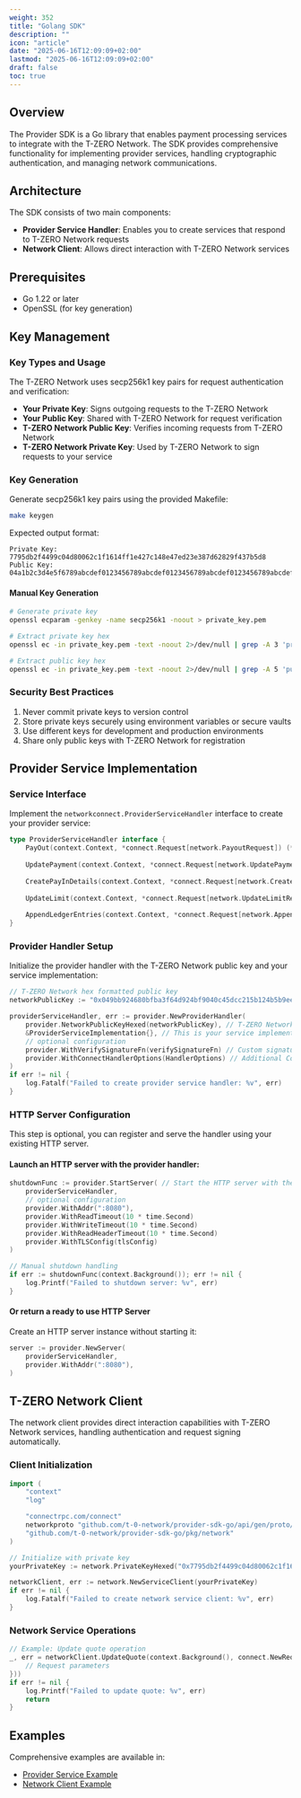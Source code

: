 ```yaml
---
weight: 352
title: "Golang SDK"
description: ""
icon: "article"
date: "2025-06-16T12:09:09+02:00"
lastmod: "2025-06-16T12:09:09+02:00"
draft: false
toc: true
---
```


## Overview

The Provider SDK is a Go library that enables payment processing services to integrate with the T-ZERO Network. The SDK provides comprehensive functionality for implementing provider services, handling cryptographic authentication, and managing network communications.

## Architecture

The SDK consists of two main components:

- **Provider Service Handler**: Enables you to create services that respond to T-ZERO Network requests
- **Network Client**: Allows direct interaction with T-ZERO Network services

## Prerequisites

- Go 1.22 or later
- OpenSSL (for key generation)

## Key Management

### Key Types and Usage

The T-ZERO Network uses secp256k1 key pairs for request authentication and verification:

- **Your Private Key**: Signs outgoing requests to the T-ZERO Network
- **Your Public Key**: Shared with T-ZERO Network for request verification
- **T-ZERO Network Public Key**: Verifies incoming requests from T-ZERO Network
- **T-ZERO Network Private Key**: Used by T-ZERO Network to sign requests to your service

### Key Generation

Generate secp256k1 key pairs using the provided Makefile:

```bash
make keygen
```

Expected output format:
```
Private Key: 7795db2f4499c04d80062c1f1614ff1e427c148e47ed23e387d62829f437b5d8
Public Key: 04a1b2c3d4e5f6789abcdef0123456789abcdef0123456789abcdef0123456789abcdef0123456789abcdef0123456789abcdef0123456789abcdef0123456789abcdef
```

#### Manual Key Generation

```bash
# Generate private key
openssl ecparam -genkey -name secp256k1 -noout > private_key.pem

# Extract private key hex
openssl ec -in private_key.pem -text -noout 2>/dev/null | grep -A 3 'priv:' | tail -n +2 | tr -d '\n: ' | sed 's/[^0-9a-f]//g'

# Extract public key hex
openssl ec -in private_key.pem -text -noout 2>/dev/null | grep -A 5 'pub:' | tail -n +2 | tr -d '\n: ' | sed 's/[^0-9a-f]//g'
```

### Security Best Practices

1. Never commit private keys to version control
2. Store private keys securely using environment variables or secure vaults
3. Use different keys for development and production environments
4. Share only public keys with T-ZERO Network for registration

## Provider Service Implementation

### Service Interface

Implement the `networkconnect.ProviderServiceHandler` interface to create your provider service:

```go
type ProviderServiceHandler interface {
    PayOut(context.Context, *connect.Request[network.PayoutRequest]) (*connect.Response[network.PayoutResponse], error)
	
    UpdatePayment(context.Context, *connect.Request[network.UpdatePaymentRequest]) (*connect.Response[network.UpdatePaymentResponse], error)
	
    CreatePayInDetails(context.Context, *connect.Request[network.CreatePayInDetailsRequest]) (*connect.Response[network.CreatePayInDetailsResponse], error)
	
    UpdateLimit(context.Context, *connect.Request[network.UpdateLimitRequest]) (*connect.Response[network.UpdateLimitResponse], error)
	
    AppendLedgerEntries(context.Context, *connect.Request[network.AppendLedgerEntriesRequest]) (*connect.Response[network.AppendLedgerEntriesResponse], error)
}
```

### Provider Handler Setup

Initialize the provider handler with the T-ZERO Network public key and your service implementation:

```go
// T-ZERO Network hex formatted public key
networkPublicKey := "0x049bb924680bfba3f64d924bf9040c45dcc215b124b5b9ee73ca8e32c050d042c0bbd8dbb98e3929ed5bc2967f28c3a3b72dd5e24312404598bbf6c6cc47708dc7"

providerServiceHandler, err := provider.NewProviderHandler(
    provider.NetworkPublicKeyHexed(networkPublicKey), // T-ZERO Network public key
    &ProviderServiceImplementation{}, // This is your service implementation - replace with your actual implementation
    // optional configuration
    provider.WithVerifySignatureFn(verifySignatureFn) // Custom signature verification function
    provider.WithConnectHandlerOptions(HandlerOptions) // Additional Connect handler options
)
if err != nil {
    log.Fatalf("Failed to create provider service handler: %v", err)
}
```

### HTTP Server Configuration
This step is optional, you can register and serve the handler using your existing HTTP server.

#### Launch an HTTP server with the provider handler:

```go
shutdownFunc := provider.StartServer( // Start the HTTP server with the provider service handler, one-liner, you can also use your own HTTP server implementation 
    providerServiceHandler,
    // optional configuration
    provider.WithAddr(":8080"),
    provider.WithReadTimeout(10 * time.Second)
    provider.WithWriteTimeout(10 * time.Second)
    provider.WithReadHeaderTimeout(10 * time.Second)
    provider.WithTLSConfig(tlsConfig)
)

// Manual shutdown handling
if err := shutdownFunc(context.Background()); err != nil {
    log.Printf("Failed to shutdown server: %v", err)
}
```

#### Or return a ready to use HTTP Server

Create an HTTP server instance without starting it:

```go
server := provider.NewServer(
    providerServiceHandler,
    provider.WithAddr(":8080"),
)
```

## T-ZERO Network Client

The network client provides direct interaction capabilities with T-ZERO Network services, handling authentication and request signing automatically.

### Client Initialization

```go
import (
    "context"
    "log"

    "connectrpc.com/connect"
    networkproto "github.com/t-0-network/provider-sdk-go/api/gen/proto/network"
    "github.com/t-0-network/provider-sdk-go/pkg/network"
)

// Initialize with private key
yourPrivateKey := network.PrivateKeyHexed("0x7795db2f4499c04d80062c1f1614ff1e427c148e47ed23e387d62829f437b5d8")

networkClient, err := network.NewServiceClient(yourPrivateKey)
if err != nil {
    log.Fatalf("Failed to create network service client: %v", err)
}
```

### Network Service Operations

```go
// Example: Update quote operation
_, err = networkClient.UpdateQuote(context.Background(), connect.NewRequest(&networkproto.UpdateQuoteRequest{
    // Request parameters
}))
if err != nil {
    log.Printf("Failed to update quote: %v", err)
    return
}
```

## Examples

Comprehensive examples are available in:
- [Provider Service Example](https://github.com/t-0-network/provider-sdk-go/blob/main/examples/network_client_test.go)
- [Network Client Example](https://github.com/t-0-network/provider-sdk-go/blob/main/examples/provider_service_test.go)

